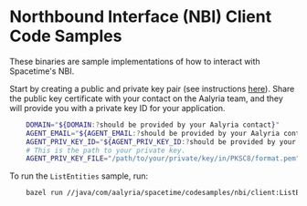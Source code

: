 # Northbound Interface (NBI) Client Code Samples

These binaries are sample implementations of how to interact with Spacetime's
NBI.

Start by creating a public and private key pair (see instructions [here](https://docs.spacetime.aalyria.com/authentication)).
Share the public key certificate with your contact on the Aalyria team, and they will provide you with a private key ID for 
your application.

```sh
    DOMAIN="${DOMAIN:?should be provided by your Aalyria contact}"
    AGENT_EMAIL="${AGENT_EMAIL:?should be provided by your Aalyria contact}"
    AGENT_PRIV_KEY_ID="${AGENT_PRIV_KEY_ID:?should be provided by your Aalyria contact}"
    # This is the path to your private key.
    AGENT_PRIV_KEY_FILE="/path/to/your/private/key/in/PKSC8/format.pem"
```

To run the `ListEntities` sample, run:
```sh
    bazel run //java/com/aalyria/spacetime/codesamples/nbi/client:ListEntities -- "$DOMAIN" "$AGENT_EMAIL" "$AGENT_PRIV_KEY_ID" "$AGENT_PRIV_KEY_FILE"
```
